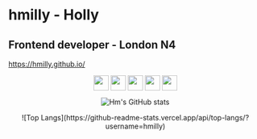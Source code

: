 # hmilly - Holly

## Frontend developer - London N4

https://hmilly.github.io/

<div display="inline-block" margin="10px 0" align="center">
<img src="https://img.shields.io/badge/-Git-grey?logo=git&logoColor=white&logoWidth=10" height="30px" align="center">
<img src="https://img.shields.io/badge/-HTML-orange?logo=HTML5&logoColor=white&logoWidth=10" height="30px"  align="center">
<img src="https://img.shields.io/badge/-CSS-1E90FF?logo=css3&logoColor=white&logoWidth=10" height="30px"  align="center">
<img src="https://img.shields.io/badge/-JS-yellow?logo=javascript&logoColor=white&logoWidth=10" height="30px"  align="center">
<img src="https://img.shields.io/badge/-ReactJs-4682B4?logo=react&logoColor=white&logoWidth=10" height="30px"  align="center">
</div>

<div margin="10px 0" align="center">

![Hm's GitHub stats](https://github-readme-stats.vercel.app/api?username=hmilly&count_private=true&show_icons=true&theme=tokyonight)

</div>

<div margin="10px 0" align="center">
![Top Langs](https://github-readme-stats.vercel.app/api/top-langs/?username=hmilly)
</div>
